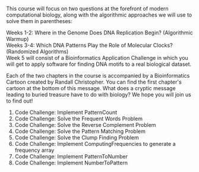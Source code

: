 This course will focus on two questions at the forefront of modern computational biology, along with the algorithmic approaches we will use to solve them in parentheses:

Weeks 1-2: Where in the Genome Does DNA Replication Begin? (Algorithmic Warmup)<br>
Weeks 3-4: Which DNA Patterns Play the Role of Molecular Clocks? (Randomized Algorithms)<br>
Week 5 will consist of a Bioinformatics Application Challenge in which you will get to apply software for finding DNA motifs to a real biological dataset.

Each of the two chapters in the course is accompanied by a Bioinformatics Cartoon created by Randall Christopher. You can find the first chapter's cartoon at the bottom of this message. What does a cryptic message leading to buried treasure have to do with biology? We hope you will join us to find out!

<ol>
<li>Code Challenge: Implement PatternCount</li>
<li>Code Challenge: Solve the Frequent Words Problem</li>
<li>Code Challenge: Solve the Reverse Complement Problem</li>
<li>Code Challenge: Solve the Pattern Matching Problem</li>
<li>Code Challenge: Solve the Clump Finding Problem </li>
<li>Code Challenge: Implement ComputingFrequencies to generate a frequency array</li>
<li>Code Challenge: Implement PatternToNumber</li>
<li>Code Challenge: Implement NumberToPattern</li>
</ol>
